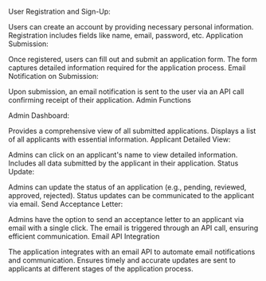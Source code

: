 User Registration and Sign-Up:

Users can create an account by providing necessary personal information.
Registration includes fields like name, email, password, etc.
Application Submission:

Once registered, users can fill out and submit an application form.
The form captures detailed information required for the application process.
Email Notification on Submission:

Upon submission, an email notification is sent to the user via an API call confirming receipt of their application.
Admin Functions

Admin Dashboard:

Provides a comprehensive view of all submitted applications.
Displays a list of all applicants with essential information.
Applicant Detailed View:

Admins can click on an applicant's name to view detailed information.
Includes all data submitted by the applicant in their application.
Status Update:

Admins can update the status of an application (e.g., pending, reviewed, approved, rejected).
Status updates can be communicated to the applicant via email.
Send Acceptance Letter:

Admins have the option to send an acceptance letter to an applicant via email with a single click.
The email is triggered through an API call, ensuring efficient communication.
Email API Integration

The application integrates with an email API to automate email notifications and communication.
Ensures timely and accurate updates are sent to applicants at different stages of the application process.
